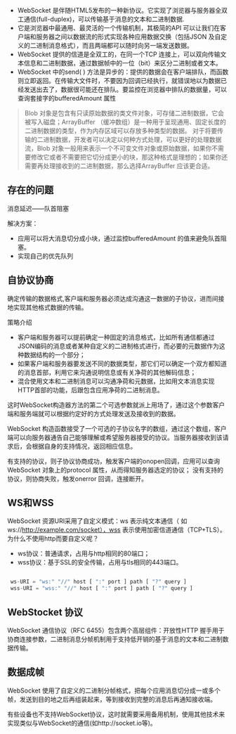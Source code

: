 + WebSocket 是伴随HTML5发布的一种新协议。它实现了浏览器与服务器全双工通信(full-duplex)，可以传输基于消息的文本和二进制数据.
+ 它是浏览器中最通用、最灵活的一个传输机制，其极简的API 可以让我们在客户端和服务器之间以数据流的形式实现各种应用数据交换（包括JSON 及自定义的二进制消息格式），而且两端都可以随时向另一端发送数据。
+ WebSocket 提供的信道是全双工的，在同一个TCP 连接上，可以双向传输文本信息和二进制数据，通过数据帧中的一位（bit）来区分二进制或者文本。
+ WebSocket 中的send( ) 方法是异步的：提供的数据会在客户端排队，而函数则立即返回。在传输大文件时，不要因为回调已经执行，就错误地以为数据已经发送出去了，数据很可能还在排队。要监控在浏览器中排队的数据量，可以查询套接字的bufferedAmount 属性

> Blob 对象是包含有只读原始数据的类文件对象，可存储二进制数据，它会被写入磁盘；ArrayBuffer （缓冲数组）是一种用于呈现通用、固定长度的二进制数据的类型，作为内存区域可以存放多种类型的数据。
>对于将要传输的二进制数据，开发者可以决定以何种方式处理，可以更好的处理数据流，Blob 对象一般用来表示一个不可变文件对象或原始数据，如果你不需要修改它或者不需要把它切分成更小的块，那这种格式是理想的；如果你还需要再处理接收到的二进制数据，那么选择ArrayBuffer 应该更合适。

存在的问题
---------
 消息延迟——队首阻塞

 解决方案：

+ 应用可以将大消息切分成小块，通过监控bufferedAmount 的值来避免队首阻塞。
+ 实现自己的优先队列

自协议协商
---------
确定传输的数据格式,客户端和服务器必须达成沟通这一数据的子协议，进而间接地实现其他格式数据的传输。

策略介绍

+ 客户端和服务器可以提前确定一种固定的消息格式，比如所有通信都通过 JSON编码的消息或者某种自定义的二进制格式进行，而必要的元数据作为这种数据结构的一个部分；
+ 如果客户端和服务器要发送不同的数据类型，那它们可以确定一个双方都知道的消息首部，利用它来沟通说明信息或有关净荷的其他解码信息；
+ 混合使用文本和二进制消息可以沟通净荷和元数据，比如用文本消息实现 HTTP首部的功能，后跟包含应用净荷的二进制消息。

这时WebSocket构造器方法的第二个可选参数就派上用场了，通过这个参数客户端和服务端就可以根据约定好的方式处理发送及接收到的数据。

WebSocket 构造函数接受了一个可选的子协议名字的数组，通过这个数组，客户端可以向服务器通告自己能够理解或希望服务器接受的协议。当服务器接收到该请求后，会根据自身的支持情况，返回相应信息。

有支持的协议，则子协议协商成功，触发客户端的onopen回调，应用可以查询WebSocket 对象上的protocol 属性，从而得知服务器选定的协议；
没有支持的协议，则协商失败，触发onerror 回调，连接断开。

WS和WSS
-------

WebSocket 资源URI采用了自定义模式：ws 表示纯文本通信（ 如ws://http://example.com/socket），wss 表示使用加密信道通信（TCP+TLS）。为什么不使用http而要自定义呢？

+ ws协议：普通请求，占用与http相同的80端口；
+ wss协议：基于SSL的安全传输，占用与tls相同的443端口。

```javascript

 ws-URI = "ws:" "//" host [ ":" port ] path [ "?" query ]
 wss-URI = "wss:" "//" host [ ":" port ] path [ "?" query ]

```

WebStocket 协议
--------------

WebSocket 通信协议（RFC 6455）包含两个高层组件：开放性HTTP 握手用于协商连接参数，二进制消息分帧机制用于支持低开销的基于消息的文本和二进制数据传输。

数据成帧
------
WebSocket 使用了自定义的二进制分帧格式，把每个应用消息切分成一或多个帧，发送到目的地之后再组装起来，等到接收到完整的消息后再通知接收端。

有些设备也不支持WebSocket协议，这时就需要采用备用机制，使用其他技术来实现类似与WebSocket的通信(如http://socket.io等)。